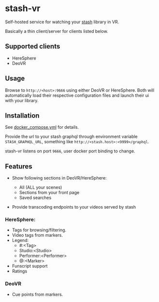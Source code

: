 # stash-vr
Self-hosted service for watching your [stash](https://github.com/stashapp/stash) library in VR.

Basically a thin client/server for clients listed below.

## Supported clients
* HereSphere
* DeoVR

## Usage
Browse to `http://<host>:9666` using either DeoVR or HereSphere.
Both will automatically load their respective configuration files and launch their ui with your library.

## Installation
See [docker_compose.yml](docker-compose.yml) for details.

Provide the url to your stash graphql through environment variable `STASH_GRAPHQL_URL`, something like `http://<stash.host>:<9999>/graphql`.

stash-vr listens on port `9666`, user docker port binding to change.

## Features
* Show following sections in DeoVR/HereSphere:
  - All (ALL your scenes)
  - Sections from your front page
  - Saved searches

* Provide transcoding endpoints to your videos served by stash

### HereSphere:
* Tags for browsing/filtering.
* Video tags from markers.
* Legend:
  - #:\<Tag>
  - Studio:\<Studio>
  - Performer:\<Performer>
  - @:\<Marker>
* Funscript support
* Ratings

### DeoVR
* Cue points from markers.